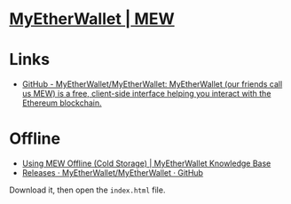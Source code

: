 # [MyEtherWallet | MEW](https://www.myetherwallet.com/)

# Links

* [GitHub - MyEtherWallet/MyEtherWallet: MyEtherWallet (our friends call us MEW) is a free, client-side interface helping you interact with the Ethereum blockchain.](https://github.com/MyEtherWallet/MyEtherWallet)

# Offline

* [Using MEW Offline (Cold Storage) | MyEtherWallet Knowledge Base](https://kb.myetherwallet.com/en/offline/using-mew-offline/)
* [Releases · MyEtherWallet/MyEtherWallet · GitHub](https://github.com/MyEtherWallet/MyEtherWallet/releases)

Download it, then open the `index.html` file.


